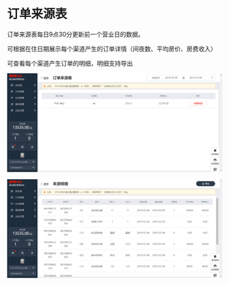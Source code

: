 # 订单来源表

订单来源表每日9点30分更新前一个营业日的数据。

可根据在住日期展示每个渠道产生的订单详情（间夜数、平均房价、房费收入）

可查看每个渠道产生订单的明细，明细支持导出

![](../../../.gitbook/assets/image%20%2856%29.png)

![](../../../.gitbook/assets/image%20%2834%29.png)



